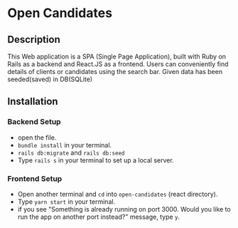 # Open Candidates

## Description

This Web application is a SPA (Single Page Application), built with Ruby on Rails as a backend and React.JS as a frontend.
Users can conveniently find details of clients or candidates using the search bar. Given data has been seeded(saved) in DB(SQLite)


## Installation 
### Backend Setup
- open the file.
- `bundle install` in your terminal.
- `rails db:migrate` and `rails db:seed` 
- Type `rails s` in your terminal to set up a local server.

### Frontend Setup
- Open another terminal and `cd` into `open-candidates` (react directory).
- Type `yarn start` in your terminal.
- if you see "Something is already running on port 3000. Would you like to run the app on another port instead?" message, type `y`.


